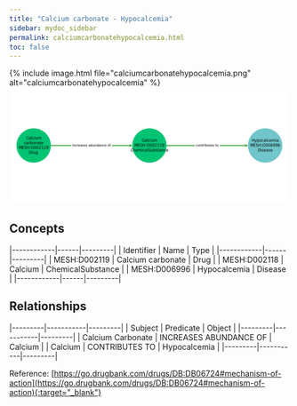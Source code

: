 ```yaml
---
title: "Calcium carbonate - Hypocalcemia"
sidebar: mydoc_sidebar
permalink: calciumcarbonatehypocalcemia.html
toc: false 
---
```


{% include image.html file="calciumcarbonatehypocalcemia.png" alt="calciumcarbonatehypocalcemia" %}![Path Visualization](/images/calciumcarbonatehypocalcemia.png)

## Concepts

|------------|------|---------|
| Identifier | Name | Type    |
|------------|------|---------|
| MESH:D002119 | Calcium carbonate | Drug |
| MESH:D002118 | Calcium | ChemicalSubstance |
| MESH:D006996 | Hypocalcemia | Disease |
|------------|------|---------|

## Relationships

|---------|-----------|---------|
| Subject | Predicate | Object  |
|---------|-----------|---------|
| Calcium Carbonate | INCREASES ABUNDANCE OF | Calcium |
| Calcium | CONTRIBUTES TO | Hypocalcemia |
|---------|-----------|---------|

Reference: [https://go.drugbank.com/drugs/DB:DB06724#mechanism-of-action](https://go.drugbank.com/drugs/DB:DB06724#mechanism-of-action){:target="_blank"}